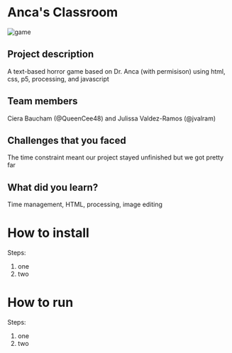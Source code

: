 # Anca's Classroom
![game](better_screenshot.png)

## Project description

A text-based horror game based on Dr. Anca (with permisison) using html, css, p5, processing, and javascript

## Team members

Ciera Baucham (@QueenCee48) and Julissa Valdez-Ramos (@jvalram)
## Challenges that you faced
The time constraint meant our project stayed unfinished but we got pretty far

## What did you learn?
Time management, HTML, processing, image editing

# How to install

Steps:
1. one
2. two

# How to run

Steps:
1. one
2. two
